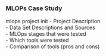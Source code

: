 ### MLOPs Case Study
mlops project init
    - Project Description  
    - Data Set Descriptions and Sources   
    - MLOps stages that were tested  
    - Which tools were tested  
    - Comparison of tools (pros and cons)